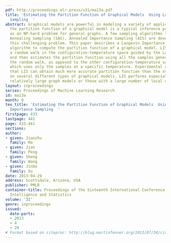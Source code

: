 ```yaml
---
pdf: http://proceedings.mlr.press/v31/ma13a.pdf
title: 'Estimating the Partition Function of Graphical Models  Using Langevin Importance
  Sampling  '
abstract: Graphical models are powerful in modeling a variety of applications. Computing
  the partition function of a graphical model is a typical inference problem and known
  as an NP-hard problem for general graphs. A few sampling algorithms like MCMC, Simulated
  Annealing Sampling (SAS), Annealed Importance Sampling (AIS) are developed to address
  this challenging problem. This paper describes a Langevin Importance Sampling (LIS)
  algorithm to compute the partition function of a graphical model. LIS first performs
  a random walk in the configuration-temperature space guided by the Langevin equation
  and then estimates the partition function using all the samples generated during
  the random walk, as opposed to the other configuration-temperature sampling methods,
  which uses only the samples at a specific temperature. Experimental results show
  that LIS can obtain much more accurate partition function than the others tested
  on several different types of graphical models. LIS performs especially well on
  relatively large graph models or those with a large number of local optima.
layout: inproceedings
series: Proceedings of Machine Learning Research
id: ma13a
month: 0
tex_title: 'Estimating the Partition Function of Graphical Models  Using Langevin
  Importance Sampling  '
firstpage: 433
lastpage: 441
page: 433-441
sections: 
author:
- given: Jianzhu
  family: Ma
- given: Jian
  family: Peng
- given: Sheng
  family: Wang
- given: Jinbo
  family: Xu
date: 2013-04-29
address: Scottsdale, Arizona, USA
publisher: PMLR
container-title: Proceedings of the Sixteenth International Conference on Artificial
  Intelligence and Statistics
volume: '31'
genre: inproceedings
issued:
  date-parts:
  - 2013
  - 4
  - 29
# Format based on citeproc: http://blog.martinfenner.org/2013/07/30/citeproc-yaml-for-bibliographies/
---
```

